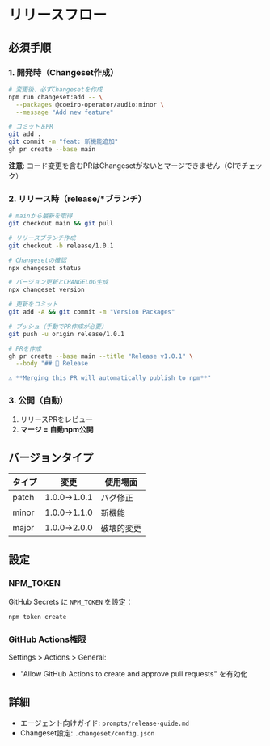# リリースフロー

## 必須手順

### 1. 開発時（Changeset作成）

```bash
# 変更後、必ずChangesetを作成
npm run changeset:add -- \
  --packages @coeiro-operator/audio:minor \
  --message "Add new feature"

# コミット＆PR
git add .
git commit -m "feat: 新機能追加"
gh pr create --base main
```

**注意**: コード変更を含むPRはChangesetがないとマージできません（CIでチェック）

### 2. リリース時（release/*ブランチ）

```bash
# mainから最新を取得
git checkout main && git pull

# リリースブランチ作成
git checkout -b release/1.0.1

# Changesetの確認
npx changeset status

# バージョン更新とCHANGELOG生成
npx changeset version

# 更新をコミット
git add -A && git commit -m "Version Packages"

# プッシュ（手動でPR作成が必要）
git push -u origin release/1.0.1

# PRを作成
gh pr create --base main --title "Release v1.0.1" \
  --body "## 🚀 Release

⚠️ **Merging this PR will automatically publish to npm**"
```

### 3. 公開（自動）

1. リリースPRをレビュー
2. **マージ = 自動npm公開**

## バージョンタイプ

| タイプ | 変更 | 使用場面 |
|--------|------|----------|
| patch | 1.0.0→1.0.1 | バグ修正 |
| minor | 1.0.0→1.1.0 | 新機能 |
| major | 1.0.0→2.0.0 | 破壊的変更 |

## 設定

### NPM_TOKEN

GitHub Secrets に `NPM_TOKEN` を設定：

```bash
npm token create
```

### GitHub Actions権限

Settings > Actions > General:
- "Allow GitHub Actions to create and approve pull requests" を有効化

## 詳細

- エージェント向けガイド: `prompts/release-guide.md`
- Changeset設定: `.changeset/config.json`